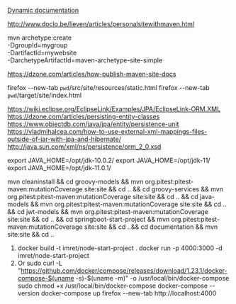 [Dynamic documentation](static.html)

http://www.doclo.be/lieven/articles/personalsitewithmaven.html

mvn archetype:create   
   -DgroupId=mygroup   
   -DartifactId=mywebsite  
   -DarchetypeArtifactId=maven-archetype-site-simple

https://dzone.com/articles/how-publish-maven-site-docs

firefox --new-tab `pwd`/src/site/resources/static.html
firefox --new-tab `pwd`/target/site/index.html

https://wiki.eclipse.org/EclipseLink/Examples/JPA/EclipseLink-ORM.XML
https://dzone.com/articles/persisting-entity-classes
https://www.objectdb.com/java/jpa/entity/persistence-unit
https://vladmihalcea.com/how-to-use-external-xml-mappings-files-outside-of-jar-with-jpa-and-hibernate/
http://java.sun.com/xml/ns/persistence/orm_2_0.xsd

export JAVA_HOME=/opt/jdk-10.0.2/
export JAVA_HOME=/opt/jdk-11/
export JAVA_HOME=/opt/jdk-11.0.1/

mvn cleaninstall &&
cd groovy-models && mvn org.pitest:pitest-maven:mutationCoverage site:site && cd .. &&
cd groovy-services && mvn org.pitest:pitest-maven:mutationCoverage site:site && cd .. &&
cd java-models && mvn org.pitest:pitest-maven:mutationCoverage site:site && cd .. &&
cd jwt-models && mvn org.pitest:pitest-maven:mutationCoverage site:site && cd .. &&
cd springboot-start-project && mvn org.pitest:pitest-maven:mutationCoverage site:site && cd ..&&
cd documentation && mvn site:site && cd ..

1.
    docker build -t imret/node-start-project .
    docker run -p 4000:3000 -d imret/node-start-project
2. Or
    sudo curl -L "https://github.com/docker/compose/releases/download/1.23.1/docker-compose-$(uname -s)-$(uname -m)" -o /usr/local/bin/docker-compose
    sudo chmod +x /usr/local/bin/docker-compose
    docker-compose --version
    docker-compose up
firefox --new-tab http://localhost:4000
